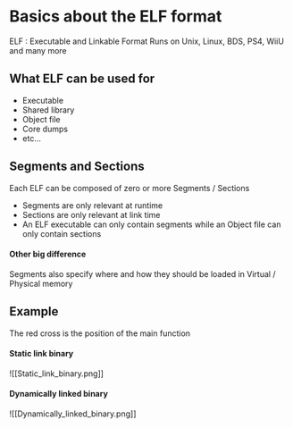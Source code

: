 # Basics about the ELF format
ELF : Executable and Linkable Format
Runs on Unix, Linux, BDS, PS4, WiiU and many more

## What ELF can be used for
- Executable
- Shared library
- Object file
- Core dumps
- etc...

## Segments and Sections
Each ELF can be composed of zero or more Segments / Sections
- Segments are only relevant at runtime
- Sections are only relevant at link time
- An ELF executable can only contain segments while an Object file can only contain sections

#### Other big difference
Segments also specify where and how they should be loaded in Virtual / Physical memory

## Example 
The red cross is the position of the main function
#### Static link binary
![[Static_link_binary.png]]

#### Dynamically linked binary
![[Dynamically_linked_binary.png]]